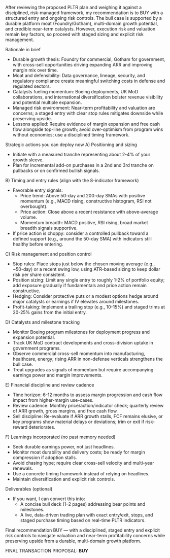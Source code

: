 After reviewing the proposed PLTR plan and weighing it against a disciplined, risk-managed framework, my recommendation is to BUY with a structured entry and ongoing risk controls. The bull case is supported by a durable platform moat (Foundry/Gotham), multi-domain growth potential, and credible near-term catalysts. However, execution risk and valuation remain key factors, so proceed with staged sizing and explicit risk management.

Rationale in brief
- Durable growth thesis: Foundry for commercial, Gotham for government, with cross-sell opportunities driving expanding ARR and improving margin mix over time.
- Moat and defensibility: Data governance, lineage, security, and regulatory compliance create meaningful switching costs in defense and regulated sectors.
- Catalysts fueling momentum: Boeing deployments, UK MoD collaborations, and international diversification bolster revenue visibility and potential multiple expansion.
- Managed risk environment: Near-term profitability and valuation are concerns; a staged entry with clear stop rules mitigates downside while preserving upside.
- Lessons applied: Require evidence of margin expansion and free cash flow alongside top-line growth; avoid over-optimism from program wins without economics; use a disciplined timing framework.

Strategic actions you can deploy now
A) Positioning and sizing
- Initiate with a measured tranche representing about 2-4% of your growth sleeve.
- Plan for incremental add-on purchases in a 2nd and 3rd tranche on pullbacks or on confirmed bullish signals.

B) Timing and entry rules (align with the 8-indicator framework)
- Favorable entry signals:
  - Price trend: Above 50-day and 200-day SMAs with positive momentum (e.g., MACD rising, constructive histogram, RSI not overbought).
  - Price action: Close above a recent resistance with above-average volume.
  - Momentum breadth: MACD positive, RSI rising, broad market breadth signals supportive.
- If price action is choppy: consider a controlled pullback toward a defined support (e.g., around the 50-day SMA) with indicators still healthy before entering.

C) Risk management and position control
- Stop rules: Place stops just below the chosen moving average (e.g., ~50-day) or a recent swing low, using ATR-based sizing to keep dollar risk per share consistent.
- Position sizing: Limit any single entry to roughly 1-2% of portfolio equity; add exposure gradually if fundamentals and price action remain constructive.
- Hedging: Consider protective puts or a modest options hedge around major catalysts or earnings if IV elevates around milestones.
- Profit-taking: Implement a trailing stop (e.g., 10-15%) and staged trims at 20-25% gains from the initial entry.

D) Catalysts and milestone tracking
- Monitor Boeing program milestones for deployment progress and expansion potential.
- Track UK MoD contract developments and cross-division uptake in government programs.
- Observe commercial cross-sell momentum into manufacturing, healthcare, energy; rising ARR in non-defense verticals strengthens the bull case.
- Treat upgrades as signals of momentum but require accompanying earnings power and margin improvements.

E) Financial discipline and review cadence
- Time horizon: 6-12 months to assess margin progression and cash flow impact from higher-margin use-cases.
- Review cadence: Monthly price/action/indicator check; quarterly review of ARR growth, gross margins, and free cash flow.
- Sell discipline: Re-evaluate if ARR growth stalls, FCF remains elusive, or key programs show material delays or deviations; trim or exit if risk-reward deteriorates.

F) Learnings incorporated (no past memory needed)
- Seek durable earnings power, not just headlines.
- Monitor moat durability and delivery costs; be ready for margin compression if adoption stalls.
- Avoid chasing hype; require clear cross-sell velocity and multi-year renewals.
- Use a concrete timing framework instead of relying on headlines.
- Maintain diversification and explicit risk controls.

Deliverables (optional)
- If you want, I can convert this into:
  - A concise bull deck (1–2 pages) addressing bear points and milestones.
  - A live, data-driven trading plan with exact entry/exit, stops, and staged purchase timing based on real-time PLTR indicators.

Final recommendation
BUY — with a disciplined, staged entry and explicit risk controls to navigate valuation and near-term profitability concerns while preserving upside from a durable, multi-domain growth platform.

FINAL TRANSACTION PROPOSAL: **BUY**